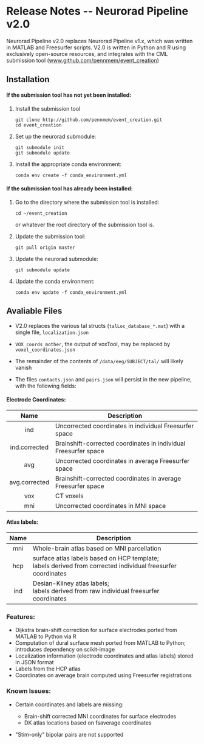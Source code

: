 # Release Notes -- Neurorad Pipeline v2.0

Neurorad Pipeline v2.0 replaces Neurorad Pipeline v1.x,
which was written in MATLAB and Freesurfer scripts. V2.0 is written in
Python and R using exclusively open-source resources, and integrates with
the CML submission tool (www.github.com/pennmem/event_creation)

## Installation

#### If the submission tool has not yet been installed:

1. Install the submission tool

   ```
   git clone http://github.com/pennmem/event_creation.git
   cd event_creation
   ```

2. Set up the neurorad submodule:
   ```
   git submodule init
   git submodule update
   ```

3. Install the appropriate conda environment:
   ```
   conda env create -f conda_environment.yml
   ```

#### If the submission tool has already been installed:
1. Go to the directory where the submission tool is installed:

   ```
   cd ~/event_creation
   ```
   or whatever the root directory of the submission tool is.

2. Update the submission tool:
    ```
    git pull origin master
    ```
3. Update the neurorad submodule:
    ```
    git submodule update
    ```
4. Update the conda environment:
    ```
    conda env update -f conda_environment.yml
    ```


## Avaliable Files

* V2.0 replaces the various tal structs (`talLoc_database_*.mat`) with a
single file, `localization.json`

* `VOX_coords_mother`, the output of voxTool, may be replaced by `voxel_coordinates.json`

* The remainder of the contents of `/data/eeg/SUBJECT/tal/` will likely vanish

* The files `contacts.json` and `pairs.json` will persist in the new pipeline,
  with the following fields:

#### Electrode Coordinates:

|    Name       | Description |
|   :-----:     | ----------- |
| ind           | Uncorrected coordinates in individual Freesurfer space |
| ind.corrected | Brainshift-corrected coordinates in individual Freesurfer space|
| avg           | Uncorrected coordinates in average Freesurfer space |
| avg.corrected | Brainshift-corrected coordinates in average Freesurfer space|
| vox           | CT voxels |
| mni           | Uncorrected coordinates in MNI space |

#### Atlas labels:
| Name | Description |
| :---:| -------------|
| mni  | Whole-brain atlas based on MNI parcellation|
| hcp  | surface atlas labels based on HCP template; <br>labels derived from corrected individual freesurfer coordinates|
| ind  | Desian-Kilney atlas labels; <br> labels derived from raw individual freesurfer coordinates|

### Features:

* Dijkstra brain-shift correction for surface electrodes ported
  from MATLAB to Python via R
* Computation of dural surface mesh ported from MATLAB to Python;
  introduces dependency on scikit-image
* Localization information (electrode coordinates and atlas labels)
  stored in JSON format
* Labels from the HCP atlas
* Coordinates on average brain computed using Freesurfer registrations

### Known Issues:

* Certain coordinates and labels are missing:
    * Brain-shift corrected MNI coordinates for surface electrodes
    * DK atlas locations based on fsaverage coordinates

* "Stim-only" bipolar pairs are not supported
